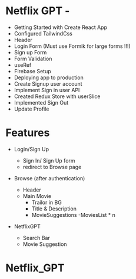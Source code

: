 # Netflix GPT -

- Getting Started with Create React App
- Configured TailwindCss
- Header
- Login Form (Must use Formik for large forms !!!)
- Sign up Form
- Form Validation
- useRef 
- Firebase Setup
- Deploying app to production
- Create Signup user account
- Implement Sign in user API
- Created Redux Store with userSlice
- Implemented Sign Out
- Update Profile


# Features
- Login/Sign Up

  - Sign In/ Sign Up form
  - redirect to Browse page

- Browse (after authentication)

  - Header
  - Main Movie
    - Trailor in BG
    - Title & Description
    - MovieSuggestions
      -MoviesList \* n

- NetflixGPT
  - Search Bar
  - Movie Suggestion

<!-- ## Available Scripts

In the project directory, you can run:

### `npm start` -->

# Netflix_GPT
